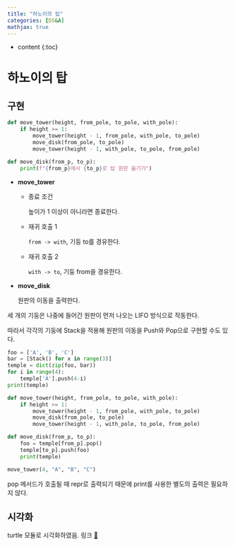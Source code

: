 ```yaml
---
title: "하노이의 탑"
categories: [DS&A]
mathjax: true
---
```


* content
{:toc}
# 하노이의 탑

## 구현

```python
def move_tower(height, from_pole, to_pole, with_pole):
    if height >= 1:
        move_tower(height - 1, from_pole, with_pole, to_pole)
        move_disk(from_pole, to_pole)
        move_tower(height - 1, with_pole, to_pole, from_pole)

def move_disk(from_p, to_p):
    print(f"{from_p}에서 {to_p}로 탑 원판 옮기기")
```

- **move_tower**

  - 종료 조건 

    높이가 1 이상이 아니라면 종료한다.

  - 재귀 호출 1

    `from -> with`, 기둥 to를 경유한다.

  - 재귀 호출 2

    `with -> to`, 기둥 from을 경유한다.

- **move_disk**

  원판의 이동을 출력한다.



세 개의 기둥은 나중에 들어간 원판이 먼저 나오는 LIFO 방식으로 작동한다.

따라서 각각의 기둥에 Stack을 적용해 원판의 이동을 Push와 Pop으로 구현할 수도 있다.

```python
foo = ['A', 'B', 'C']
bar = [Stack() for x in range(3)]
temple = dict(zip(foo, bar))
for i in range(4):
    temple['A'].push(4-i)
print(temple)

def move_tower(height, from_pole, to_pole, with_pole):
    if height >= 1:
        move_tower(height - 1, from_pole, with_pole, to_pole)
        move_disk(from_pole, to_pole)
        move_tower(height - 1, with_pole, to_pole, from_pole)

def move_disk(from_p, to_p):
    foo = temple[from_p].pop()
    temple[to_p].push(foo)
    print(temple)

move_tower(4, "A", "B", "C")
```

pop 메서드가 호출될 때 repr로 출력되기 때문에 print를 사용한 별도의 출력은 필요하지 않다.

## 시각화

turtle 모듈로 시각화하였음. 링크 [📎](https://trinket.io/python/356f1f6506) 

